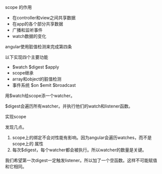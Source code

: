 scope 的作用
+ 在controller和view之间共享数据
+ 在app的各个部分共享数据
+ 广播和监听事件
+ watch数据的变化

angular使用脏值检测来完成第四条

以下实现四个主要功能

+ $watch $digest $apply
+ scope继承
+ array和object的脏值检测
+ 事件系统 $on $emit $broadcast


用$watch给scope添一个watcher。



$digest会遍历所有watcher。并执行他们的watch和listener函数。

实现scope

发现几点。

1. scope上的绑定不会对性能有影响。因为angular会遍历watches，而不是scope上的
属性
2. 每次$digest，每个watcher都会被执行。所以watcher的数量是关键。

我们希望第一次digest一定触发listener。所以加了一个空函数。这样不可能赋值和它相同。


